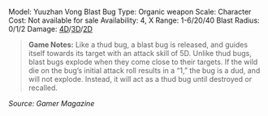Model: Yuuzhan Vong Blast Bug
Type: Organic weapon
Scale: Character
Cost: Not available for sale
Availability: 4, X
Range: 1-6/20/40
Blast Radius: 0/1/2
Damage: <u>4D</u>/<u>3D</u>/<u>2D</u>

> **Game Notes:** 
> Like a thud bug, a blast bug is released, and guides itself towards its target with an attack skill of 5D. Unlike thud bugs, blast bugs explode when they come close to their targets. If the wild die on the bug’s initial attack roll results in a “1,” the bug is a dud, and will not explode. Instead, it will act as a thud bug until destroyed or recalled.

*Source: Gamer Magazine*